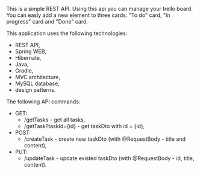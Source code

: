 This is a simple REST API. Using this api you can manage your trello board. You can easly add a new element to three cards: "To do" card, "In progress" card and "Done" card. 

This application uses the following technologies:
- REST API,
- Spring WEB,
- Hibernate,
- Java,
- Gradle,
- MVC architecture,
- MySQL database,
- design patterns.

The following API commands:
- GET:
    - /getTasks - get all tasks,
    - /getTask?taskId={id} - get taskDto with id = {id},
- POST:
    - /createTask - create new taskDto (with @RequestBody - title and content),
- PUT:
    - /updateTask - update existed taskDto (with @RequestBody - id, title, content).
    
